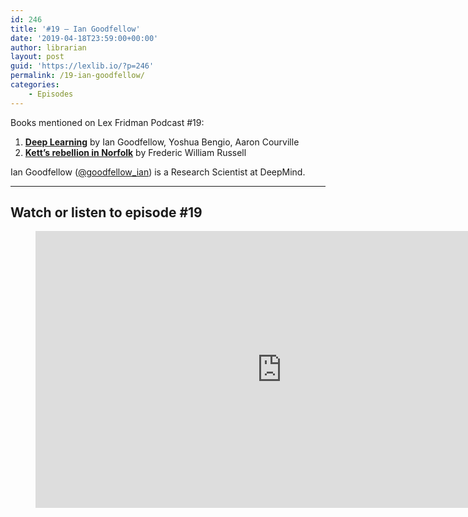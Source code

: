 ```yaml
---
id: 246
title: '#19 – Ian Goodfellow'
date: '2019-04-18T23:59:00+00:00'
author: librarian
layout: post
guid: 'https://lexlib.io/?p=246'
permalink: /19-ian-goodfellow/
categories:
    - Episodes
---
```


Books mentioned on Lex Fridman Podcast #19:

1. **[Deep Learning](https://amzn.to/3TWS29H)** by Ian Goodfellow, Yoshua Bengio, Aaron Courville
2. **[Kett’s rebellion in Norfolk](https://amzn.to/3tL6reQ)** by Frederic William Russell

Ian Goodfellow ([@goodfellow\_ian](https://twitter.com/goodfellow_ian)) is a Research Scientist at DeepMind.

- - - - - -

## Watch or listen to episode #19

<figure class="wp-block-embed is-type-video is-provider-youtube wp-block-embed-youtube wp-embed-aspect-16-9 wp-has-aspect-ratio"><div class="wp-block-embed__wrapper"><iframe allow="accelerometer; autoplay; clipboard-write; encrypted-media; gyroscope; picture-in-picture" allowfullscreen="" frameborder="0" height="443" loading="lazy" src="https://www.youtube.com/embed/Z6rxFNMGdn0?feature=oembed" title="Ian Goodfellow: Generative Adversarial Networks (GANs) | Lex Fridman Podcast #19" width="788"></iframe></div></figure>
